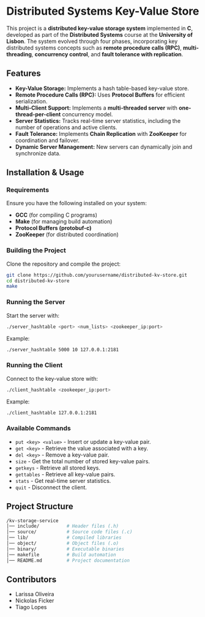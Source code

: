 # Distributed Systems Key-Value Store

This project is a **distributed key-value storage system** implemented in **C**, developed as part of the **Distributed Systems** course at the **University of Lisbon**. The system evolved through four phases, incorporating key distributed systems concepts such as **remote procedure calls (RPC)**, **multi-threading**, **concurrency control**, and **fault tolerance with replication**.

## Features  
- **Key-Value Storage:** Implements a hash table-based key-value store.  
- **Remote Procedure Calls (RPC):** Uses **Protocol Buffers** for efficient serialization.  
- **Multi-Client Support:** Implements a **multi-threaded server** with **one-thread-per-client** concurrency model.  
- **Server Statistics:** Tracks real-time server statistics, including the number of operations and active clients.  
- **Fault Tolerance:** Implements **Chain Replication** with **ZooKeeper** for coordination and failover.  
- **Dynamic Server Management:** New servers can dynamically join and synchronize data.  

## Installation & Usage  

### Requirements  
Ensure you have the following installed on your system:  
- **GCC** (for compiling C programs)  
- **Make** (for managing build automation)  
- **Protocol Buffers (protobuf-c)**  
- **ZooKeeper** (for distributed coordination)  

### Building the Project  
Clone the repository and compile the project:  
```bash
git clone https://github.com/yourusername/distributed-kv-store.git  
cd distributed-kv-store  
make
```
### Running the Server
Start the server with:
```bash
./server_hashtable <port> <num_lists> <zookeeper_ip:port>
```
Example:
```bash
./server_hashtable 5000 10 127.0.0.1:2181
```
### Running the Client
Connect to the key-value store with:
```bash
./client_hashtable <zookeeper_ip:port>
```
Example:
```bash
./client_hashtable 127.0.0.1:2181
```

### Available Commands
- `put <key> <value>` - Insert or update a key-value pair.
- `get <key>` - Retrieve the value associated with a key.
- `del <key>` - Remove a key-value pair.
- `size` - Get the total number of stored key-value pairs.
- `getkeys` - Retrieve all stored keys.
- `gettables` - Retrieve all key-value pairs.
- `stats` - Get real-time server statistics.
- `quit` - Disconnect the client.

## Project Structure
```bash
/kv-storage-service
│── include/          # Header files (.h)
│── source/           # Source code files (.c)
│── lib/              # Compiled libraries
│── object/           # Object files (.o)
│── binary/           # Executable binaries
│── makefile          # Build automation
│── README.md         # Project documentation
```

## Contributors
- Larissa Oliveira
- Nickolas Ficker
- Tiago Lopes
